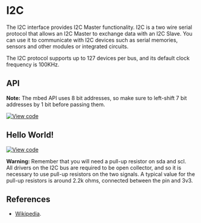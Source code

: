 # I2C

The I2C interface provides I2C Master functionality. I2C is a two wire serial protocol that allows an I2C Master to exchange data with an I2C Slave. You can use it to communicate with I2C devices such as serial memories, sensors and other modules or integrated circuits. 

The I2C protocol supports up to 127 devices per bus, and its default clock frequency is 100KHz.

## API

<span class="notes">**Note:** The mbed API uses 8 bit addresses, so make sure to left-shift 7 bit addresses by 1 bit before passing them. </span> 

[![View code](https://www.mbed.com/embed/?type=library)](https://docs.mbed.com/docs/mbed-os-api/en/mbed-os-5.3/api/I2C_8h_source.html)

## Hello World!

[![View code](https://www.mbed.com/embed/?url=https://developer.mbed.org/teams/mbed_example/code/I2C_HelloWorld/)](https://developer.mbed.org/teams/mbed_example/code/I2C_HelloWorld/file/fa13d56ff9ff/main.cpp) 

<span class="warnings">**Warning:** Remember that you will need a pull-up resistor on sda and scl.</br>
All drivers on the I2C bus are required to be open collector, and so it is necessary to use pull-up resistors on the two signals. A typical value for the pull-up resistors is around 2.2k ohms, connected between the pin and 3v3. </span>


## References

  * [Wikipedia](http://en.wikipedia.org/wiki/I%C2%B2C).
